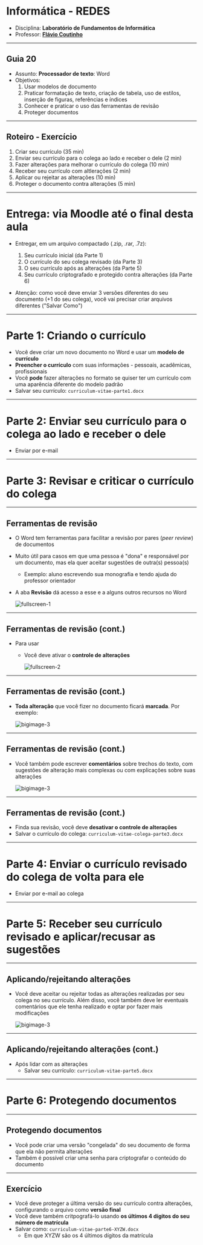 # Informática - REDES

- Disciplina: **Laboratório de Fundamentos de Informática**
- Professor: **[Flávio Coutinho](mailto:coutinho@decom.cefetmg.br)**

---
## Guia 20

- Assunto: **Processador de texto**: Word
- Objetivos:
  1. Usar modelos de documento
  1. Praticar formatação de texto, criação de tabela, uso de estilos, inserção
     de figuras, referências e índices
  1. Conhecer e praticar o uso das ferramentas de revisão
  1. Proteger documentos

---
## Roteiro - Exercício

1. Criar seu currículo (35 min)
1. Enviar seu currículo para o colega ao lado e receber o dele (2 min)
1. Fazer alterações para melhorar o currículo do colega (10 min)
1. Receber seu currículo com altlerações (2 min)
1. Aplicar ou rejeitar as alterações (10 min)
1. Proteger o documento contra alterações (5 min)


---
# Entrega: via Moodle até o final **desta aula**

- Entregar, em um arquivo compactado (.zip, .rar, .7z):
  1. Seu currículo inicial (da Parte 1)
  1. O currículo do seu colega revisado (da Parte 3)
  1. O seu currículo após as alterações (da Parte 5)
  1. Seu currículo criptografado e protegido contra alterações (da Parte 6)

- Atenção: como você deve enviar 3 versões diferentes do seu documento (+1 do
  seu colega), você vai precisar criar arquivos diferentes ("Salvar Como")

---
# Parte 1: Criando o currículo

- Você deve criar um novo documento no Word e usar um **modelo de currículo**
- **Preencher o currículo** com suas informações - pessoais, acadêmicas,
  profissionais
- Você **pode** fazer alterações no formato se quiser ter um currículo com uma
  aparência diferente do modelo padrão
- Salvar seu currículo: `curriculum-vitae-parte1.docx`

---
# Parte 2: Enviar seu currículo para o colega ao lado e receber o dele

- Enviar por e-mail

---
# Parte 3: Revisar e criticar o currículo do colega

---
## Ferramentas de revisão

- O Word tem ferramentas para facilitar a revisão por pares (_peer review_) de
  documentos
- Muito útil para casos em que uma pessoa é "dona" e responsável por um
  documento, mas ela quer aceitar sugestões de outra(s) pessoa(s)
  - Exemplo: aluno escrevendo sua monografia e tendo ajuda do professor
    orientador
- A aba **Revisão** dá acesso a esse e a alguns outros recursos no Word

  ![fullscreen-1](images/word-controlar-alteracoes.png)

---
## Ferramentas de revisão (cont.)

- Para usar
  - Você deve ativar o **controle de alterações**

    ![fullscreen-2](images/word-controlar-alteracoes2.png)

---
## Ferramentas de revisão (cont.)

- **Toda alteração** que você fizer no documento ficará **marcada**. Por
  exemplo:

  ![bigimage-3](images/word-alteracoes-controladas.png)

---
## Ferramentas de revisão (cont.)

- Você também pode escrever **comentários** sobre trechos do texto, com
  sugestões de alteração mais complexas ou com explicações sobre suas alterações

  ![bigimage-3](images/word-alteracoes-comentarios.png)

---
## Ferramentas de revisão (cont.)

- Finda sua revisão, você deve **desativar o controle de alterações**
- Salvar o currículo do colega: `curriculum-vitae-colega-parte3.docx`

---
# Parte 4: Enviar o currículo revisado do colega de volta para ele

- Enviar por e-mail ao colega 

---
# Parte 5: Receber seu currículo revisado e aplicar/recusar as sugestões

---
## Aplicando/rejeitando alterações

- Você deve aceitar ou rejeitar todas as alterações realizadas por seu colega
  no seu currículo. Além disso, você também deve ler eventuais comentários que
  ele tenha realizado e optar por fazer mais modificações

  ![bigimage-3](images/word-aceitando-rejeitando.png)

---
## Aplicando/rejeitando alterações (cont.)

- Após lidar com as alterações
  - Salvar seu currículo: `curriculum-vitae-parte5.docx`

---
# Parte 6: Protegendo documentos

---
## Protegendo documentos

- Você pode criar uma versão "congelada" do seu documento de forma que ela não
  permita alterações
- Também é possível criar uma senha para criptografar o conteúdo do documento

---
## Exercício

- Você deve proteger a última versão do seu currículo contra alterações,
  configurando o arquivo como **versão final**
- Você deve também critpografá-lo usando **os últimos 4 dígitos do seu
  número de matrícula**
- Salvar como: `curriculum-vitae-parte6-XYZW.docx`
  - Em que XYZW são os 4 últimos dígitos da matrícula

